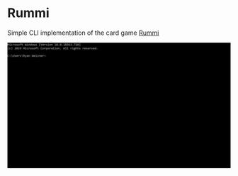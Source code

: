 # Rummi
Simple CLI implementation of the card game [Rummi](https://en.wikipedia.org/wiki/Rummy)

![Rummi Demo](https://github.com/rjweis/Rummi/blob/master/rummi_demo.gif)
